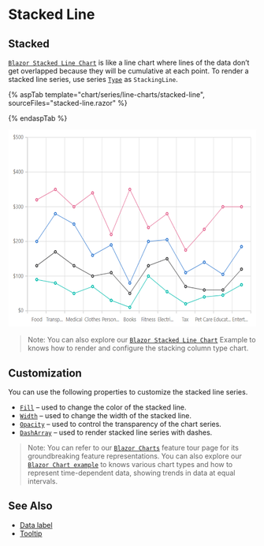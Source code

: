 # Stacked Line

## Stacked

[`Blazor Stacked Line Chart`](https://www.syncfusion.com/blazor-components/blazor-charts/chart-types/stacked-line-chart)  is like a line chart where lines of the data don’t get overlapped because they will be cumulative at each point. To render a stacked line series, use series [`Type`](https://help.syncfusion.com/cr/blazor/Syncfusion.Blazor~Syncfusion.Blazor.Charts.ChartSeries~Type.html) as `StackingLine`.

{% aspTab template="chart/series/line-charts/stacked-line", sourceFiles="stacked-line.razor" %}

{% endaspTab %}

![Stacked Line](../images/chart-types-images/stacked-line.png)

> Note: You can also explore our [`Blazor Stacked Line Chart`](https://blazor.syncfusion.com/demos/chart/stacked-line?theme=bootstrap4) Example to knows how to render and configure the stacking column type chart.

## Customization

You can use the following properties to customize the stacked line series.

* [`Fill`](https://help.syncfusion.com/cr/blazor/Syncfusion.Blazor~Syncfusion.Blazor.Charts.ChartSeries~Fill.html) – used to change the color of the stacked line.
* [`Width`](https://help.syncfusion.com/cr/blazor/Syncfusion.Blazor~Syncfusion.Blazor.Charts.ChartSeries~Width.html) – used to change the width of the stacked line.
* [`Opacity`](https://help.syncfusion.com/cr/blazor/Syncfusion.Blazor.Charts.ChartSeries.html#Syncfusion_Blazor_Charts_ChartSeries_Opacity) – used to control the transparency of the chart series.
* [``DashArray``](https://help.syncfusion.com/cr/blazor/Syncfusion.Blazor~Syncfusion.Blazor.Charts.ChartSeries~DashArray.html) – used to render stacked line series with dashes.

> Note: You can refer to our [`Blazor Charts`](https://www.syncfusion.com/blazor-components/blazor-charts) feature tour page for its groundbreaking feature representations. You can also explore our [`Blazor Chart example`](https://blazor.syncfusion.com/demos/chart/line?theme=bootstrap4) to knows various chart types and how to represent time-dependent data, showing trends in data at equal intervals.

## See Also

* [Data label](../data-labels)
* [Tooltip](../tool-tip)
